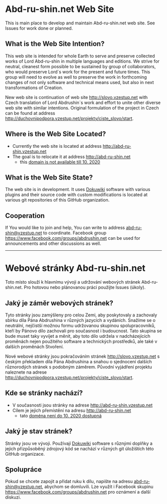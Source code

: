 # Abd-ru-shin.net Web Site

This is main place to develop and maintain Abd-ru-shin.net web site.
See Issues for work done or planned.

## What is the Web Site Intention?

This web site is intended for whole Earth to serve and preserve collected works of Lord Abd-ru-shin in multiple languages and editions.
We strive for neutral, cleanest form possible to be sustained by group of collaborators, who would preserve Lord`s work for the present and future times. This group will need to evolve as well to preserve the work in forthcoming changes of not only software and technical means used, but also in next transformations of Creation.

New web site is continuation of web site http://slovo.vzestup.net with Czech translation of Lord Abdrushin`s work and effort to unite other diverse web site with similar intentions.
Original formulation of the project in Czech can be found at address http://duchovnipodpora.vzestup.net/projekty/ciste_slovo/start.

## Where is the Web Site Located?

- Currently the web site is located at address http://abd-ru-shin.vzestup.net
- The goal is to relocate it at address http://abd-ru-shin.net
  - this [domain is not available till 10. 2020](https://uk.godaddy.com/whois/results.aspx?domain=abd-ru-shin.net)

## What is the Web Site State?

The web site is in development.
It uses [Dokuwiki](dokuwiki.org) software with various plugins and their source code with custom modifications is located at various git repositories of this GitHub organization.

## Cooperation

If You would like to join and help, You can write to address abd-ru-shin@vzestup.net to coordinate.
Facebook group https://www.facebook.com/groups/abdrushin.net can be used for announcements and other discussions as well.

---

# Webové stránky Abd-ru-shin.net

Toto místo slouží k hlavnímu vývoji a udržování webových stránek Abd-ru-shin.net.
Pro hotovou nebo plánovanou práci použijte Issues (úkoly).

## Jaký je záměr webových stránek?

Tyto stránky jsou zamýšleny pro celou Zemi, aby poskytovaly a zachovaly sbírku díla Pána Abdrushina v různých jazycích a vydáních.
Snažíme se o neutrální, nejčistší možnou formu udržovanou skupinou spolupracovníků, kteří by Pánovo dílo zachovali pro současnost i budoucnost. Tato skupina se bude muset taky vyvíjet a měnit, aby toto dílo udržela v nadcházejících proměnách nejen použitého software a technických prostředků, ale také v dalších proměnách Stvoření.

Nové webové stránky jsou pokračováním stránek http://slovo.vzestup.net s českým překladem díla Pána Abdrushina a snahou o sjednocení dalších různorodých stránek s podobným záměrem.
Původní vyjádření projektu naleznete na adrese http://duchovnipodpora.vzestup.net/projekty/ciste_slovo/start.

## Kde se stránky nachází?

- V současnosti jsou stránky na adrese http://abd-ru-shin.vzestup.net
- Cílem je jejich přemístění na adresu http://abd-ru-shin.net
  - tato [doména není do 10. 2020 dostupná](https://uk.godaddy.com/whois/results.aspx?domain=abd-ru-shin.net)

## Jaký je stav stránek?

Stránky jsou ve vývoji.
Používají [Dokuwiki](dokuwiki.org) software s různými doplňky a jejich přizpůsoběný zdrojový kód se nachází v různých git úložištích této GitHub organizace.

## Spolupráce

Pokud se chcete zapojit a přidat ruku k dílu, napište na adresu abd-ru-shin@vzestup.net, abychom se domluvili.
Lze využít i Facebook skupinu https://www.facebook.com/groups/abdrushin.net pro oznámení a další diskuzi.
